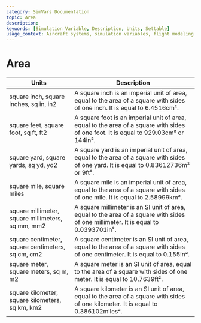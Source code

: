 ```yaml
---
category: SimVars Documentation
topic: Area
description: 
keywords: [Simulation Variable, Description, Units, Settable]
usage_context: Aircraft systems, simulation variables, flight modeling
---
```


# Area

| Units | Description |
| --- | --- |
| square inch, square inches, sq in, in2 | A square inch is an imperial unit of area, equal to the area of a square with sides of one inch. It is equal to 6.4516cm². |
| square feet, square foot, sq ft, ft2 | A square foot is an imperial unit of area, equal to the area of a square with sides of one foot. It is equal to 929.03cm² or 144in². |
| square yard, square yards, sq yd, yd2 | A square yard is an imperial unit of area, equal to the area of a square with sides of one yard. It is equal to 0.83612736m² or 9ft². |
| square mile, square miles | A square mile is an imperial unit of area, equal to the area of a square with sides of one mile. It is equal to 2.58999km². |
| square millimeter, square millimeters, sq mm, mm2 | A square millimeter is an SI unit of area, equal to the area of a square with sides of one millimeter. It is equal to 0.0393701in². |
| square centimeter, square centimeters, sq cm, cm2 | A square centimeter is an SI unit of area, equal to the area of a square with sides of one centimeter. It is equal to 0.155in². |
| square meter, square meters, sq m, m2 | A square meter is an SI unit of area, equal to the area of a square with sides of one meter. It is equal to 10.7639ft². |
| square kilometer, square kilometers, sq km, km2 | A square kilometer is an SI unit of area, equal to the area of a square with sides of one kilometer. It is equal to 0.386102miles². |